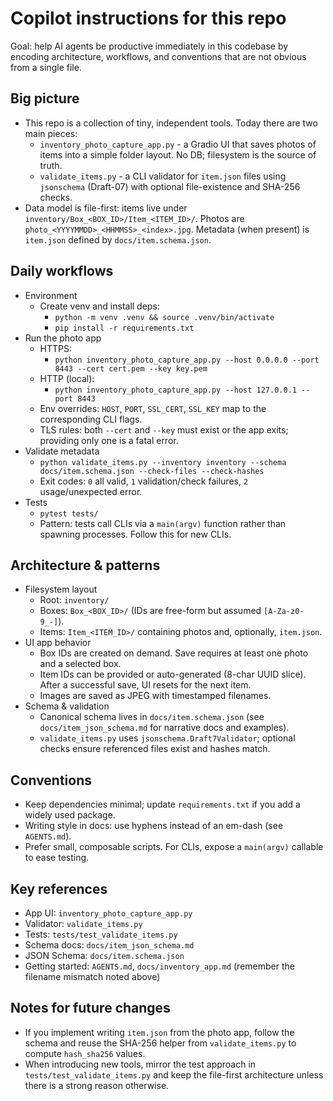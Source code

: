 # Copilot instructions for this repo

Goal: help AI agents be productive immediately in this codebase by encoding architecture, workflows, and conventions that are not obvious from a single file.

## Big picture

- This repo is a collection of tiny, independent tools. Today there are two main pieces:
  - `inventory_photo_capture_app.py` - a Gradio UI that saves photos of items into a simple folder layout. No DB; filesystem is the source of truth.
  - `validate_items.py` - a CLI validator for `item.json` files using `jsonschema` (Draft-07) with optional file-existence and SHA-256 checks.
- Data model is file-first: items live under `inventory/Box_<BOX_ID>/Item_<ITEM_ID>/`. Photos are `photo_<YYYYMMDD>_<HHMMSS>_<index>.jpg`. Metadata (when present) is `item.json` defined by `docs/item.schema.json`.

## Daily workflows

- Environment
  - Create venv and install deps:
    - `python -m venv .venv && source .venv/bin/activate`
    - `pip install -r requirements.txt`
- Run the photo app
  - HTTPS:
    - `python inventory_photo_capture_app.py --host 0.0.0.0 --port 8443 --cert cert.pem --key key.pem`
  - HTTP (local):
    - `python inventory_photo_capture_app.py --host 127.0.0.1 --port 8443`
  - Env overrides: `HOST`, `PORT`, `SSL_CERT`, `SSL_KEY` map to the corresponding CLI flags.
  - TLS rules: both `--cert` and `--key` must exist or the app exits; providing only one is a fatal error.
- Validate metadata
  - `python validate_items.py --inventory inventory --schema docs/item.schema.json --check-files --check-hashes`
  - Exit codes: `0` all valid, `1` validation/check failures, `2` usage/unexpected error.
- Tests
  - `pytest tests/`
  - Pattern: tests call CLIs via a `main(argv)` function rather than spawning processes. Follow this for new CLIs.

## Architecture & patterns

- Filesystem layout
  - Root: `inventory/`
  - Boxes: `Box_<BOX_ID>/` (IDs are free-form but assumed `[A-Za-z0-9_-]`).
  - Items: `Item_<ITEM_ID>/` containing photos and, optionally, `item.json`.
- UI app behavior
  - Box IDs are created on demand. Save requires at least one photo and a selected box.
  - Item IDs can be provided or auto-generated (8-char UUID slice). After a successful save, UI resets for the next item.
  - Images are saved as JPEG with timestamped filenames.
- Schema & validation
  - Canonical schema lives in `docs/item.schema.json` (see `docs/item_json_schema.md` for narrative docs and examples).
  - `validate_items.py` uses `jsonschema.Draft7Validator`; optional checks ensure referenced files exist and hashes match.

## Conventions

- Keep dependencies minimal; update `requirements.txt` if you add a widely used package.
- Writing style in docs: use hyphens instead of an em-dash (see `AGENTS.md`).
- Prefer small, composable scripts. For CLIs, expose a `main(argv)` callable to ease testing.

## Key references

- App UI: `inventory_photo_capture_app.py`
- Validator: `validate_items.py`
- Tests: `tests/test_validate_items.py`
- Schema docs: `docs/item_json_schema.md`
- JSON Schema: `docs/item.schema.json`
- Getting started: `AGENTS.md`, `docs/inventory_app.md` (remember the filename mismatch noted above)

## Notes for future changes

- If you implement writing `item.json` from the photo app, follow the schema and reuse the SHA-256 helper from `validate_items.py` to compute `hash_sha256` values.
- When introducing new tools, mirror the test approach in `tests/test_validate_items.py` and keep the file-first architecture unless there is a strong reason otherwise.
